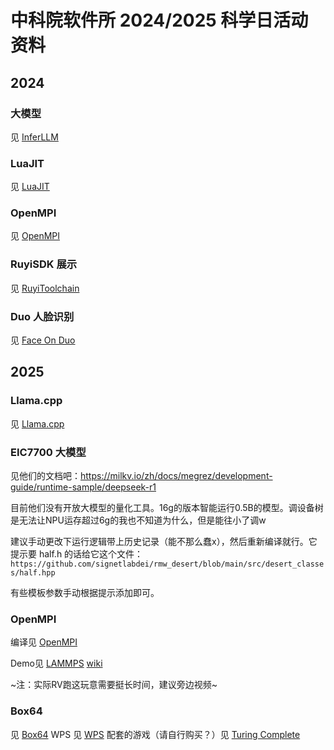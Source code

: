 # 中科院软件所 2024/2025 科学日活动资料

## 2024

### 大模型

见 [InferLLM](./InferLLM/README.md)

### LuaJIT

见 [LuaJIT](./LuaJIT/README.md)

### OpenMPI

见 [OpenMPI](./OpenMPI/README.md)

### RuyiSDK 展示

见 [RuyiToolchain](./RuyiToolchain/README.md)

### Duo 人脸识别
 
见 [Face On Duo](./FaceOnDuo/README.md)

## 2025

### Llama.cpp

见 [Llama.cpp](./LlamaCpp/README.md)

### EIC7700 大模型

见他们的文档吧：https://milkv.io/zh/docs/megrez/development-guide/runtime-sample/deepseek-r1

目前他们没有开放大模型的量化工具。16g的版本智能运行0.5B的模型。调设备树是无法让NPU运存超过6g的我也不知道为什么，但是能往小了调w

建议手动更改下运行逻辑带上历史记录（能不那么蠢x），然后重新编译就行。它提示要 half.h 的话给它这个文件：`https://github.com/signetlabdei/rmw_desert/blob/main/src/desert_classes/half.hpp`

有些模板参数手动根据提示添加即可。

### OpenMPI

编译见 [OpenMPI](./OpenMPI/README.md)

Demo见 [LAMMPS](https://github.com/Arielfoever/Work-PLCT/tree/master/show) [wiki](https://zh.wikipedia.org/wiki/LAMMPS)

~注：实际RV跑这玩意需要挺长时间，建议旁边视频~

### Box64

见 [Box64](./Box64/README.md)
WPS 见 [WPS](./Box64/WPS.md)
配套的游戏（请自行购买？）见 [Turing Complete](./Box64/TuringComplete.md)